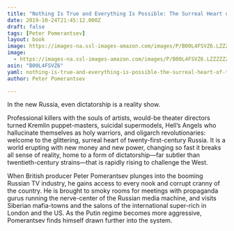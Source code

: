 ```yaml
---
title: "Nothing Is True and Everything Is Possible: The Surreal Heart of the New Russia"
date: 2019-10-24T21:45:12.000Z
draft: false
tags: [Peter Pomerantsev]
layout: book
image: https://images-na.ssl-images-amazon.com/images/P/B00L4FSVZ6.LZZZZZZZ.jpg
image: 
  - https://images-na.ssl-images-amazon.com/images/P/B00L4FSVZ6.LZZZZZZZ.jpg
asin: "B00L4FSVZ6"
yaml: nothing-is-true-and-everything-is-possible-the-surreal-heart-of-the-new-russia
author: Peter Pomerantsev

---
```


In the new Russia, even dictatorship is a reality show.  
  
Professional killers with the souls of artists, would-be theater directors turned Kremlin puppet-masters, suicidal supermodels, Hell’s Angels who hallucinate themselves as holy warriors, and oligarch revolutionaries: welcome to the glittering, surreal heart of twenty-first-century Russia. It is a world erupting with new money and new power, changing so fast it breaks all sense of reality, home to a form of dictatorship—far subtler than twentieth-century strains—that is rapidly rising to challenge the West.  
  
When British producer Peter Pomerantsev plunges into the booming Russian TV industry, he gains access to every nook and corrupt cranny of the country. He is brought to smoky rooms for meetings with propaganda gurus running the nerve-center of the Russian media machine, and visits Siberian mafia-towns and the salons of the international super-rich in London and the US. As the Putin regime becomes more aggressive, Pomerantsev finds himself drawn further into the system.